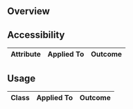 ## Overview


## Accessibility

| Attribute | Applied To | Outcome |
| -- | -- | -- |



## Usage

| Class | Applied To | Outcome |
| -- | -- | -- |
